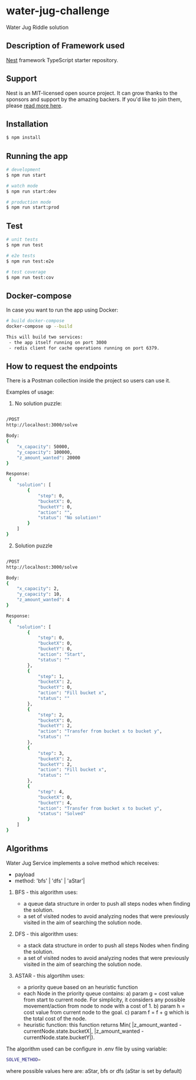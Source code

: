 # water-jug-challenge
Water Jug Riddle solution

## Description of Framework used

[Nest](https://github.com/nestjs/nest) framework TypeScript starter repository.

## Support

Nest is an MIT-licensed open source project. It can grow thanks to the sponsors and support by the amazing backers. If you'd like to join them, please [read more here](https://docs.nestjs.com/support).

## Installation

```bash
$ npm install
```

## Running the app

```bash
# development
$ npm run start

# watch mode
$ npm run start:dev

# production mode
$ npm run start:prod
```

## Test

```bash
# unit tests
$ npm run test

# e2e tests
$ npm run test:e2e

# test coverage
$ npm run test:cov
```

## Docker-compose
In case you want to run the app using Docker:

```bash
# build docker-compose
docker-compose up --build

This will build two services: 
 - the app itself running on port 3000 
 - redis client for cache operations running on port 6379.
```

## How to request the endpoints
There is a Postman collection inside the project so users can use it.

Examples of usage:

1) No solution puzzle:

```bash

/POST
http://localhost:3000/solve

Body:
{
    "x_capacity": 50000,
    "y_capacity": 100000,
    "z_amount_wanted": 20000
}

Response:
 {
    "solution": [
        {
            "step": 0,
            "bucketX": 0,
            "bucketY": 0,
            "action": "",
            "status": "No solution!"
        }
    ]
}
```

2) Solution puzzle
```bash

/POST
http://localhost:3000/solve

Body:
{
    "x_capacity": 2,
    "y_capacity": 10,
    "z_amount_wanted": 4
}

Response:
 {
    "solution": [
        {
            "step": 0,
            "bucketX": 0,
            "bucketY": 0,
            "action": "Start",
            "status": ""
        },
        {
            "step": 1,
            "bucketX": 2,
            "bucketY": 0,
            "action": "Fill bucket x",
            "status": ""
        },
        {
            "step": 2,
            "bucketX": 0,
            "bucketY": 2,
            "action": "Transfer from bucket x to bucket y",
            "status": ""
        },
        {
            "step": 3,
            "bucketX": 2,
            "bucketY": 2,
            "action": "Fill bucket x",
            "status": ""
        },
        {
            "step": 4,
            "bucketX": 0,
            "bucketY": 4,
            "action": "Transfer from bucket x to bucket y",
            "status": "Solved"
        }
    ]
}
```

## Algorithms
Water Jug Service implements a solve method which receives:
 - payload
 - method: 'bfs' | 'dfs' | 'aStar'|

1) BFS - this algorithm uses:
    - a queue data structure in order to push all steps nodes when finding the solution.
    - a set of visited nodes to avoid analyzing nodes that were previously visited in the aim of searching the solution node.

2) DFS - this algorithm uses:
    - a stack data structure in order to push all steps Nodes when finding the solution.
    - a set of visited nodes to avoid analyzing nodes that were previously visited in the aim of searching the solution node.

3) ASTAR - this algortihm uses:
    - a priority queue based on an heuristic function
    - each Node in the priority queue contains:
        a) param g = cost value from start to current node. For simplicity, it considers any possible movement/action from node to node with a cost of 1.
        b) param h = cost value from current node to the goal.
        c) param f = f + g which is the total cost of the node.
    - heuristic function: this function returns Min( |z_amount_wanted - currentNode.state.bucketX|, |z_amount_wanted - currentNode.state.bucketY|).

The algorithm used can be configure in .env file by using variable:

```bash
SOLVE_METHOD=
```

where possible values here are: 
    aStar, bfs or dfs (aStar is set by default)